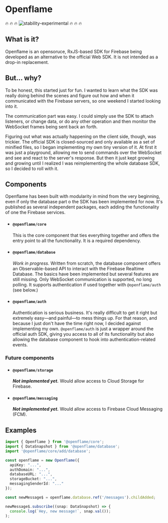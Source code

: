 # Openflame
:fire: :fire: :fire: ![stability-experimental](https://img.shields.io/badge/stability-experimental-orange.svg) :fire: :fire: :fire:

## What is it?
Openflame is an opensoruce, RxJS-based SDK for Firebase being developed as an alternative to the official Web SDK. It is not intended as a drop-in replacement.
 
## But... why?
To be honest, this started just for fun. I wanted to learn what the SDK was really doing behind the scenes and figure out how and when it communicated with the Firebase servers, so one weekend I started looking into it.

The communication part was easy. I could simply use the SDK to attach listeners, or change data, or do any other operation and then monitor the WebSocket frames being sent back an forth.

Figuring out what was actually happening on the client side, though, was trickier. The official SDK is closed-sourced and only available as a set of minified files, so I began implementing my own tiny version of it. At first it was just a playground, allowing me to send commands over the WebSocket and see and react to the server's response. But then it just kept growing and growing until I realized I was reimplementing the whole database SDK, so I decided to roll with it.


## Components
Openflame has been built with modularity in mind from the very beginning, even if only the database part o the SDK has been implemented for now. It's published as several independent packages, each adding the functionality of one the Firebase services.

* #### `@openflame/core`

  This is the core component that ties everything together and offers the entry point to all the functionality. It is a required dependency.

* #### `@openflame/database`
  *Work in progress.* Written from scratch, the database component offers an Observable-based API to interact with the Firebase Realtime Database. The basics have been implemented but several features are still missing. Only WebSocket communication is supported, no long polling. It supports authentication if used together with `@openflame/auth` (see below.)
  
* #### `@openflame/auth`
  Authentication is serious business. It's really difficult to get it right but extremely easy—and painful—to mess things up. For that reason, and because I just don't have the time right now, I decided against implementing my own. `@openflame/auth` is just a wrapper around the official auth SDK, giving you access to all of its functionality but also allowing the database component to hook into authentication-related events. 

### Future components
* #### `@openflame/storage`
  ***Not implemented yet.*** Would allow access to Cloud Storage for Firebase.

* #### `@openflame/messaging`
  ***Not implemented yet.*** Would allow access to Firebase Cloud Messaging (FCM).

## Examples
```ts
import { Openflame } from '@openflame/core';
import { DataSnapshot } from '@openflame/database';
import '@openflame/core/add/database';

const openflame = new Openflame({
  apiKey: "...",
  authDomain: "...",
  databaseURL: "...",
  storageBucket: "...",
  messagingSenderId: "..."
});

const newMessage$ = openflame.database.ref('/messages').childAdded;

newMessage$.subscribe((snap: DataSnapshot) => {
  console.log(`Hey, new message!`, snap.val());
);
```
